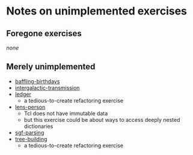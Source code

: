 # Notes on unimplemented exercises

## Foregone exercises

_none_

## Merely unimplemented

* [baffling-birthdays]
* [intergalactic-transmission]
* [ledger]
    - a tedious-to-create refactoring exercise
* [lens-person]
    - Tcl does not have immutable data
    - but this exercise could be about ways to access deeply nested dictionaries
* [sgf-parsing]
* [tree-building]
    - a tedious-to-create refactoring exercise

[baffling-birthdays]: https://github.com/exercism/problem-specifications/tree/main/exercises/baffling-birthdays
[intergalactic-transmission]: https://github.com/exercism/problem-specifications/tree/main/exercises/intergalactic-transmission
[ledger]: https://github.com/exercism/problem-specifications/tree/main/exercises/ledger
[lens-person]: https://github.com/exercism/problem-specifications/tree/main/exercises/lens-person
[sgf-parsing]: https://github.com/exercism/problem-specifications/tree/main/exercises/sgf-parsing
[tree-building]: https://github.com/exercism/problem-specifications/tree/main/exercises/tree-building
